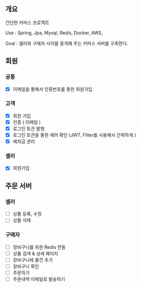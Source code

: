## 개요
간단한 커머스 프로젝트

Use : Spring, Jpa, Mysql, Redis, Docker, AWS,

Goal : 셀러와 구매자 사이를 중개해 주는 커머스 서버를 구축한다.


## 회원
### 공통
- [x] 이메일을 통해서 인증번호를 통한 회원가입

### 고객
- [x]  회원 가입
- [x]  인증 ( 이메일 )
- [x]  로그인 토큰 발행
- [x]  로그인 토큰을 통한 제어 확인 (JWT, Filter를 사용해서 간략하게 )  
- [x]  예치금 관리

### 셀러
- [x]  회원가입


## 주문 서버

### 셀러
- [ ] 상품 등록, 수정
- [ ] 상품 삭제

### 구매자
- [ ] 장바구니를 위한 Redis 연동
- [ ] 상품 검색 & 상세 페이지
- [ ] 장바구니에 물건 추가
- [ ] 장바구니 확인
- [ ] 주문하기
- [ ] 주문내역 이메일로 발송하기
